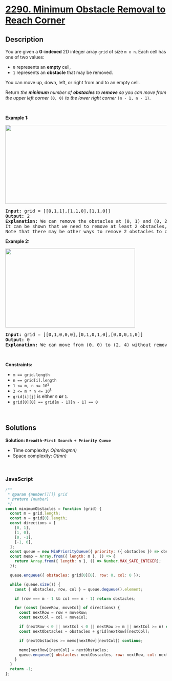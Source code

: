 # [2290. Minimum Obstacle Removal to Reach Corner](https://leetcode.com/problems/minimum-obstacle-removal-to-reach-corner)

## Description

<div class="elfjS" data-track-load="description_content"><p>You are given a <strong>0-indexed</strong> 2D integer array <code>grid</code> of size <code>m x n</code>. Each cell has one of two values:</p>

<ul>
	<li><code>0</code> represents an <strong>empty</strong> cell,</li>
	<li><code>1</code> represents an <strong>obstacle</strong> that may be removed.</li>
</ul>

<p>You can move up, down, left, or right from and to an empty cell.</p>

<p>Return <em>the <strong>minimum</strong> number of <strong>obstacles</strong> to <strong>remove</strong> so you can move from the upper left corner </em><code>(0, 0)</code><em> to the lower right corner </em><code>(m - 1, n - 1)</code>.</p>

<p>&nbsp;</p>
<p><strong class="example">Example 1:</strong></p>
<img alt="" src="https://assets.leetcode.com/uploads/2022/04/06/example1drawio-1.png" style="width: 605px; height: 246px;">
<pre><strong>Input:</strong> grid = [[0,1,1],[1,1,0],[1,1,0]]
<strong>Output:</strong> 2
<strong>Explanation:</strong> We can remove the obstacles at (0, 1) and (0, 2) to create a path from (0, 0) to (2, 2).
It can be shown that we need to remove at least 2 obstacles, so we return 2.
Note that there may be other ways to remove 2 obstacles to create a path.
</pre>

<p><strong class="example">Example 2:</strong></p>
<img alt="" src="https://assets.leetcode.com/uploads/2022/04/06/example1drawio.png" style="width: 405px; height: 246px;">
<pre><strong>Input:</strong> grid = [[0,1,0,0,0],[0,1,0,1,0],[0,0,0,1,0]]
<strong>Output:</strong> 0
<strong>Explanation:</strong> We can move from (0, 0) to (2, 4) without removing any obstacles, so we return 0.
</pre>

<p>&nbsp;</p>
<p><strong>Constraints:</strong></p>

<ul>
	<li><code>m == grid.length</code></li>
	<li><code>n == grid[i].length</code></li>
	<li><code>1 &lt;= m, n &lt;= 10<sup>5</sup></code></li>
	<li><code>2 &lt;= m * n &lt;= 10<sup>5</sup></code></li>
	<li><code>grid[i][j]</code> is either <code>0</code> <strong>or</strong> <code>1</code>.</li>
	<li><code>grid[0][0] == grid[m - 1][n - 1] == 0</code></li>
</ul>
</div>

<p>&nbsp;</p>

## Solutions

**Solution: `Breadth-First Search + Priority Queue`**

- Time complexity: <em>O(mnlogmn)</em>
- Space complexity: <em>O(mn)</em>

<p>&nbsp;</p>

### **JavaScript**

```js
/**
 * @param {number[][]} grid
 * @return {number}
 */
const minimumObstacles = function (grid) {
  const m = grid.length;
  const n = grid[0].length;
  const directions = [
    [0, 1],
    [1, 0],
    [0, -1],
    [-1, 0],
  ];
  const queue = new MinPriorityQueue({ priority: ({ obstacles }) => obstacles });
  const memo = Array.from({ length: m }, () => {
    return Array.from({ length: n }, () => Number.MAX_SAFE_INTEGER);
  });

  queue.enqueue({ obstacles: grid[0][0], row: 0, col: 0 });

  while (queue.size()) {
    const { obstacles, row, col } = queue.dequeue().element;

    if (row === m - 1 && col === n - 1) return obstacles;

    for (const [moveRow, moveCol] of directions) {
      const nextRow = row + moveRow;
      const nextCol = col + moveCol;

      if (nextRow < 0 || nextCol < 0 || nextRow >= m || nextCol >= n) continue;
      const nextObstacles = obstacles + grid[nextRow][nextCol];

      if (nextObstacles >= memo[nextRow][nextCol]) continue;

      memo[nextRow][nextCol] = nextObstacles;
      queue.enqueue({ obstacles: nextObstacles, row: nextRow, col: nextCol });
    }
  }
  return -1;
};
```
